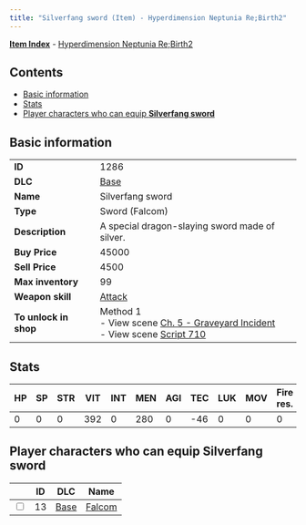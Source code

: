 ```yaml
---
title: "Silverfang sword (Item) - Hyperdimension Neptunia Re;Birth2"
---
```


[**Item Index**](/neptunia/rb2/item/index.html) - [Hyperdimension Neptunia Re;Birth2](/neptunia/rb2)

## Contents

- [Basic information](#basic-information)
- [Stats](#stats)
- [Player characters who can equip **Silverfang sword**](#player-characters-who-can-equip-silverfang-sword)

## Basic information

|   |   |
| -- | -- |
| **ID** | 1286 |
| **DLC** | [Base](/neptunia/rb2/dlc/0-base.html) |
| **Name** | Silverfang sword |
| **Type** | Sword (Falcom) |
| **Description** | A special dragon-slaying sword made of silver. |
| **Buy Price** | 45000 |
| **Sell Price** | 4500 |
| **Max inventory** | 99 |
| **Weapon skill** | [Attack](/neptunia/rb2/skill/0-1901-attack.html) |
| **To unlock in shop** | Method 1<br />- View scene [Ch. 5 - Graveyard Incident](/neptunia/rb2/scene/0-352-ch-5-graveyard-incident.html)<br />- View scene [Script 710](/neptunia/rb2/scene/0-710-script-710.html) |

## Stats

| HP | SP | STR | VIT | INT | MEN | AGI | TEC | LUK | MOV | Fire res. | Ice res. | Wind res. | Lightning res. |
| -- | -- | --- | --- | --- | --- | --- | --- | --- | --- | --------- | -------- | --------- | -------------- |
| 0 | 0 | 0 | 392 | 0 | 280 | 0 | -46 | 0 | 0 | 0 | 0 | 0 | 0 |

## Player characters who can equip **Silverfang sword**

|    | ID | DLC | Name |
| -- | -- | --- | ---- |
| <input type="checkbox" id="rb2-player-0-13" class="trackbox" /> | 13 | [Base](/neptunia/rb2/dlc/0-base.html) | [Falcom](/neptunia/rb2/player/0-13-falcom.html) |
